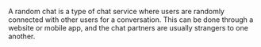 A random chat is a type of chat service where users are randomly connected with other users for a conversation. This can be done through a website or mobile app, and the chat partners are usually strangers to one another.
